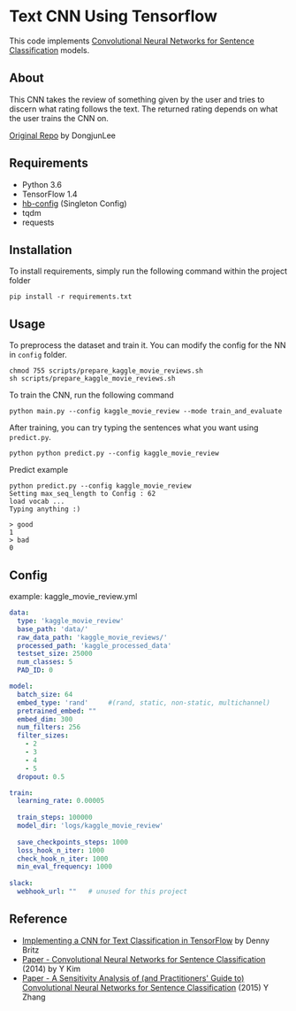 # Text CNN Using Tensorflow

This code implements [Convolutional Neural Networks for Sentence Classification](http://arxiv.org/abs/1408.5882) models.

## About

This CNN takes the review of something given by the user and tries to discern what rating follows the text.
The returned rating depends on what the user trains the CNN on.

[Original Repo](https://github.com/DongjunLee/text-cnn-tensorflow) by DongjunLee

## Requirements

- Python 3.6
- TensorFlow 1.4
- [hb-config](https://github.com/hb-research/hb-config) (Singleton Config)
- tqdm
- requests

## Installation

To install requirements, simply run the following command within the project folder

```pip install -r requirements.txt```

## Usage

To preprocess the dataset and train it. You can modify the config for the NN in `config` folder.

```
chmod 755 scripts/prepare_kaggle_movie_reviews.sh
sh scripts/prepare_kaggle_movie_reviews.sh
```

To train the CNN, run the following command

```
python main.py --config kaggle_movie_review --mode train_and_evaluate
```

After training, you can try typing the sentences what you want using `predict.py`.

```python python predict.py --config kaggle_movie_review```

Predict example

```
python predict.py --config kaggle_movie_review
Setting max_seq_length to Config : 62
load vocab ...
Typing anything :)

> good
1
> bad
0
```

## Config

example: kaggle\_movie\_review.yml

```yml
data:
  type: 'kaggle_movie_review'
  base_path: 'data/'
  raw_data_path: 'kaggle_movie_reviews/'
  processed_path: 'kaggle_processed_data'
  testset_size: 25000
  num_classes: 5
  PAD_ID: 0

model:
  batch_size: 64
  embed_type: 'rand'     #(rand, static, non-static, multichannel)
  pretrained_embed: "" 
  embed_dim: 300
  num_filters: 256
  filter_sizes:
    - 2
    - 3
    - 4
    - 5
  dropout: 0.5

train:
  learning_rate: 0.00005
  
  train_steps: 100000
  model_dir: 'logs/kaggle_movie_review'
  
  save_checkpoints_steps: 1000
  loss_hook_n_iter: 1000
  check_hook_n_iter: 1000
  min_eval_frequency: 1000
  
slack:
  webhook_url: ""   # unused for this project
```


## Reference

- [Implementing a CNN for Text Classification in TensorFlow](http://www.wildml.com/2015/12/implementing-a-cnn-for-text-classification-in-tensorflow/) by Denny Britz
- [Paper - Convolutional Neural Networks for Sentence Classification](http://arxiv.org/abs/1408.5882) (2014) by Y Kim
- [Paper - A Sensitivity Analysis of (and Practitioners' Guide to) Convolutional Neural Networks for Sentence Classification](https://arxiv.org/pdf/1510.03820.pdf) (2015) Y Zhang
